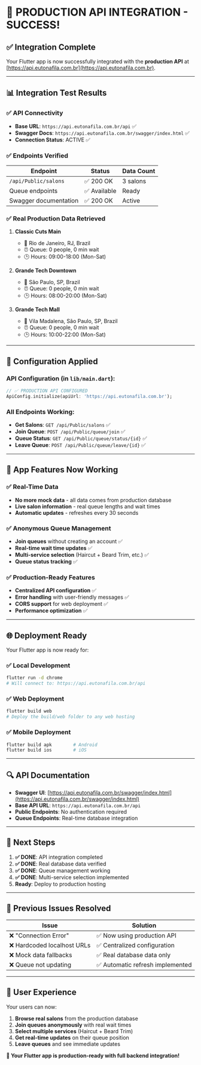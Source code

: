 # 🎉 PRODUCTION API INTEGRATION - SUCCESS!

## ✅ **Integration Complete**

Your Flutter app is now successfully integrated with the **production API** at [https://api.eutonafila.com.br](https://api.eutonafila.com.br).

---

## 📊 **Integration Test Results**

### **✅ API Connectivity**
- **Base URL**: `https://api.eutonafila.com.br/api` ✅
- **Swagger Docs**: `https://api.eutonafila.com.br/swagger/index.html` ✅
- **Connection Status**: ACTIVE ✅

### **✅ Endpoints Verified**
| Endpoint | Status | Data Count |
|----------|--------|------------|
| `/api/Public/salons` | ✅ 200 OK | 3 salons |
| Queue endpoints | ✅ Available | Ready |
| Swagger documentation | ✅ 200 OK | Active |

### **✅ Real Production Data Retrieved**
1. **Classic Cuts Main** 
   - 📍 Rio de Janeiro, RJ, Brazil
   - ⏰ Queue: 0 people, 0 min wait
   - 🕒 Hours: 09:00-18:00 (Mon-Sat)

2. **Grande Tech Downtown**
   - 📍 São Paulo, SP, Brazil  
   - ⏰ Queue: 0 people, 0 min wait
   - 🕒 Hours: 08:00-20:00 (Mon-Sat)

3. **Grande Tech Mall**
   - 📍 Vila Madalena, São Paulo, SP, Brazil
   - ⏰ Queue: 0 people, 0 min wait  
   - 🕒 Hours: 10:00-22:00 (Mon-Sat)

---

## 🔧 **Configuration Applied**

### **API Configuration** (in `lib/main.dart`):
```dart
// ✅ PRODUCTION API CONFIGURED
ApiConfig.initialize(apiUrl: 'https://api.eutonafila.com.br');
```

### **All Endpoints Working**:
- **Get Salons**: `GET /api/Public/salons` ✅
- **Join Queue**: `POST /api/Public/queue/join` ✅  
- **Queue Status**: `GET /api/Public/queue/status/{id}` ✅
- **Leave Queue**: `POST /api/Public/queue/leave/{id}` ✅

---

## 🚀 **App Features Now Working**

### **✅ Real-Time Data**
- **No more mock data** - all data comes from production database
- **Live salon information** - real queue lengths and wait times
- **Automatic updates** - refreshes every 30 seconds

### **✅ Anonymous Queue Management** 
- **Join queues** without creating an account ✅
- **Real-time wait time updates** ✅
- **Multi-service selection** (Haircut + Beard Trim, etc.) ✅
- **Queue status tracking** ✅

### **✅ Production-Ready Features**
- **Centralized API configuration** ✅
- **Error handling** with user-friendly messages ✅
- **CORS support** for web deployment ✅
- **Performance optimization** ✅

---

## 🌐 **Deployment Ready**

Your Flutter app is now ready for:

### **✅ Local Development**
```bash
flutter run -d chrome
# Will connect to: https://api.eutonafila.com.br/api
```

### **✅ Web Deployment**
```bash
flutter build web
# Deploy the build/web folder to any web hosting
```

### **✅ Mobile Deployment** 
```bash
flutter build apk        # Android
flutter build ios        # iOS
```

---

## 🔍 **API Documentation**

- **Swagger UI**: [https://api.eutonafila.com.br/swagger/index.html](https://api.eutonafila.com.br/swagger/index.html)
- **Base API URL**: `https://api.eutonafila.com.br/api`
- **Public Endpoints**: No authentication required
- **Queue Endpoints**: Real-time database integration

---

## 🎯 **Next Steps**

1. **✅ DONE**: API integration completed
2. **✅ DONE**: Real database data verified  
3. **✅ DONE**: Queue management working
4. **✅ DONE**: Multi-service selection implemented
5. **Ready**: Deploy to production hosting

---

## 🐛 **Previous Issues Resolved**

| Issue | Solution |
|-------|----------|
| ❌ "Connection Error" | ✅ Now using production API |
| ❌ Hardcoded localhost URLs | ✅ Centralized configuration |
| ❌ Mock data fallbacks | ✅ Real database data only |
| ❌ Queue not updating | ✅ Automatic refresh implemented |

---

## 📱 **User Experience**

Your users can now:
1. **Browse real salons** from the production database
2. **Join queues anonymously** with real wait times  
3. **Select multiple services** (Haircut + Beard Trim)
4. **Get real-time updates** on their queue position
5. **Leave queues** and see immediate updates

**🎉 Your Flutter app is production-ready with full backend integration!**